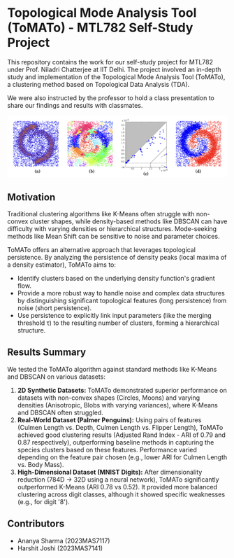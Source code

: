 # Topological Mode Analysis Tool (ToMATo) - MTL782 Self-Study Project

This repository contains the work for our self-study project for MTL782 under Prof. Niladri Chatterjee at IIT Delhi. The project involved an in-depth study and implementation of the Topological Mode Analysis Tool (ToMATo), a clustering method based on Topological Data Analysis (TDA).

We were also instructed by the professor to hold a class presentation to share our findings and results with classmates.

![curx.png](https://github.com/harshit1912003/TopoDataAnalysis/blob/main/crux.png)


## Motivation

Traditional clustering algorithms like K-Means often struggle with non-convex cluster shapes, while density-based methods like DBSCAN can have difficulty with varying densities or hierarchical structures. Mode-seeking methods like Mean Shift can be sensitive to noise and parameter choices.

ToMATo offers an alternative approach that leverages topological persistence. By analyzing the persistence of density peaks (local maxima of a density estimator), ToMATo aims to:

* Identify clusters based on the underlying density function's gradient flow.
* Provide a more robust way to handle noise and complex data structures by distinguishing significant topological features (long persistence) from noise (short persistence).
* Use persistence to explicitly link input parameters (like the merging threshold τ) to the resulting number of clusters, forming a hierarchical structure.

## Results Summary

We tested the ToMATo algorithm against standard methods like K-Means and DBSCAN on various datasets:

1.  **2D Synthetic Datasets:** ToMATo demonstrated superior performance on datasets with non-convex shapes (Circles, Moons) and varying densities (Anisotropic, Blobs with varying variances), where K-Means and DBSCAN often struggled.
2.  **Real-World Dataset (Palmer Penguins):** Using pairs of features (Culmen Length vs. Depth, Culmen Length vs. Flipper Length), ToMATo achieved good clustering results (Adjusted Rand Index - ARI of 0.79 and 0.87 respectively), outperforming baseline methods in capturing the species clusters based on these features. Performance varied depending on the feature pair chosen (e.g., lower ARI for Culmen Length vs. Body Mass).
3.  **High-Dimensional Dataset (MNIST Digits):** After dimensionality reduction (784D -> 32D using a neural network), ToMATo significantly outperformed K-Means (ARI 0.78 vs 0.52). It provided more balanced clustering across digit classes, although it showed specific weaknesses (e.g., for digit '8').

## Contributors

* Ananya Sharma (2023MAS7117)
* Harshit Joshi (2023MAS7141)
